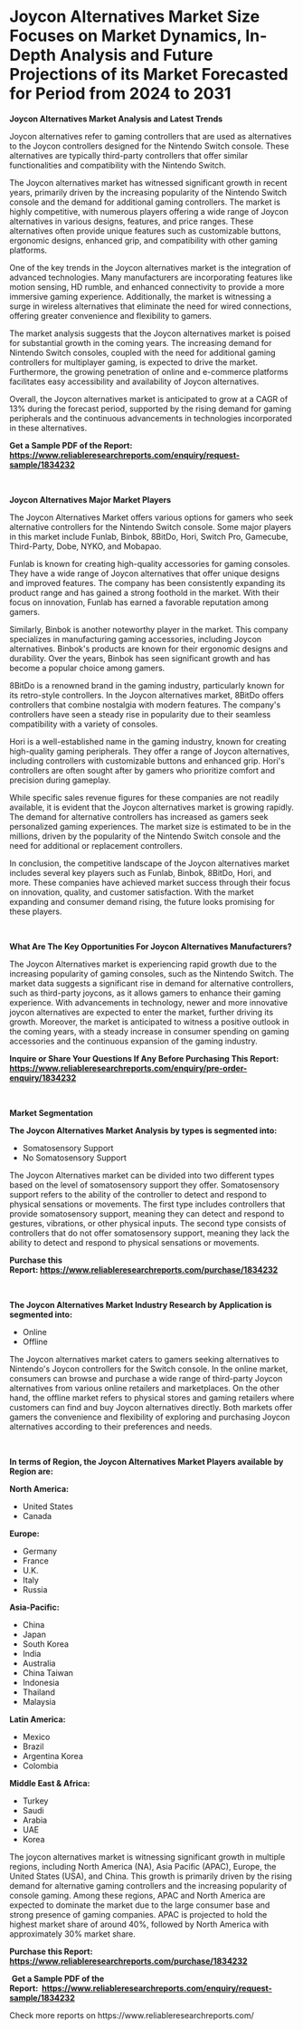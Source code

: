 <p><h1>Joycon Alternatives Market Size Focuses on Market Dynamics, In-Depth Analysis and Future Projections of its Market Forecasted for Period from 2024 to 2031</h1></p><p><strong>Joycon Alternatives Market Analysis and Latest Trends</strong></p>
<p><p>Joycon alternatives refer to gaming controllers that are used as alternatives to the Joycon controllers designed for the Nintendo Switch console. These alternatives are typically third-party controllers that offer similar functionalities and compatibility with the Nintendo Switch.</p><p>The Joycon alternatives market has witnessed significant growth in recent years, primarily driven by the increasing popularity of the Nintendo Switch console and the demand for additional gaming controllers. The market is highly competitive, with numerous players offering a wide range of Joycon alternatives in various designs, features, and price ranges. These alternatives often provide unique features such as customizable buttons, ergonomic designs, enhanced grip, and compatibility with other gaming platforms.</p><p>One of the key trends in the Joycon alternatives market is the integration of advanced technologies. Many manufacturers are incorporating features like motion sensing, HD rumble, and enhanced connectivity to provide a more immersive gaming experience. Additionally, the market is witnessing a surge in wireless alternatives that eliminate the need for wired connections, offering greater convenience and flexibility to gamers.</p><p>The market analysis suggests that the Joycon alternatives market is poised for substantial growth in the coming years. The increasing demand for Nintendo Switch consoles, coupled with the need for additional gaming controllers for multiplayer gaming, is expected to drive the market. Furthermore, the growing penetration of online and e-commerce platforms facilitates easy accessibility and availability of Joycon alternatives.</p><p>Overall, the Joycon alternatives market is anticipated to grow at a CAGR of 13% during the forecast period, supported by the rising demand for gaming peripherals and the continuous advancements in technologies incorporated in these alternatives.</p></p>
<p><strong>Get a Sample PDF of the Report:&nbsp; <a href="https://www.reliableresearchreports.com/enquiry/request-sample/1834232">https://www.reliableresearchreports.com/enquiry/request-sample/1834232</a></strong></p>
<p>&nbsp;</p>
<p><strong>Joycon Alternatives Major Market Players</strong></p>
<p><p>The Joycon Alternatives Market offers various options for gamers who seek alternative controllers for the Nintendo Switch console. Some major players in this market include Funlab, Binbok, 8BitDo, Hori, Switch Pro, Gamecube, Third-Party, Dobe, NYKO, and Mobapao. </p><p>Funlab is known for creating high-quality accessories for gaming consoles. They have a wide range of Joycon alternatives that offer unique designs and improved features. The company has been consistently expanding its product range and has gained a strong foothold in the market. With their focus on innovation, Funlab has earned a favorable reputation among gamers.</p><p>Similarly, Binbok is another noteworthy player in the market. This company specializes in manufacturing gaming accessories, including Joycon alternatives. Binbok's products are known for their ergonomic designs and durability. Over the years, Binbok has seen significant growth and has become a popular choice among gamers.</p><p>8BitDo is a renowned brand in the gaming industry, particularly known for its retro-style controllers. In the Joycon alternatives market, 8BitDo offers controllers that combine nostalgia with modern features. The company's controllers have seen a steady rise in popularity due to their seamless compatibility with a variety of consoles.</p><p>Hori is a well-established name in the gaming industry, known for creating high-quality gaming peripherals. They offer a range of Joycon alternatives, including controllers with customizable buttons and enhanced grip. Hori's controllers are often sought after by gamers who prioritize comfort and precision during gameplay.</p><p>While specific sales revenue figures for these companies are not readily available, it is evident that the Joycon alternatives market is growing rapidly. The demand for alternative controllers has increased as gamers seek personalized gaming experiences. The market size is estimated to be in the millions, driven by the popularity of the Nintendo Switch console and the need for additional or replacement controllers.</p><p>In conclusion, the competitive landscape of the Joycon alternatives market includes several key players such as Funlab, Binbok, 8BitDo, Hori, and more. These companies have achieved market success through their focus on innovation, quality, and customer satisfaction. With the market expanding and consumer demand rising, the future looks promising for these players.</p></p>
<p>&nbsp;</p>
<p><strong>What Are The Key Opportunities For Joycon Alternatives Manufacturers?</strong></p>
<p><p>The Joycon Alternatives market is experiencing rapid growth due to the increasing popularity of gaming consoles, such as the Nintendo Switch. The market data suggests a significant rise in demand for alternative controllers, such as third-party joycons, as it allows gamers to enhance their gaming experience. With advancements in technology, newer and more innovative joycon alternatives are expected to enter the market, further driving its growth. Moreover, the market is anticipated to witness a positive outlook in the coming years, with a steady increase in consumer spending on gaming accessories and the continuous expansion of the gaming industry.</p></p>
<p><strong>Inquire or Share Your Questions If Any Before Purchasing This Report: <a href="https://www.reliableresearchreports.com/enquiry/pre-order-enquiry/1834232">https://www.reliableresearchreports.com/enquiry/pre-order-enquiry/1834232</a></strong></p>
<p>&nbsp;</p>
<p><strong>Market Segmentation</strong></p>
<p><strong>The Joycon Alternatives Market Analysis by types is segmented into:</strong></p>
<p><ul><li>Somatosensory Support</li><li>No Somatosensory Support</li></ul></p>
<p><p>The Joycon Alternatives market can be divided into two different types based on the level of somatosensory support they offer. Somatosensory support refers to the ability of the controller to detect and respond to physical sensations or movements. The first type includes controllers that provide somatosensory support, meaning they can detect and respond to gestures, vibrations, or other physical inputs. The second type consists of controllers that do not offer somatosensory support, meaning they lack the ability to detect and respond to physical sensations or movements.</p></p>
<p><strong>Purchase this Report:&nbsp;<a href="https://www.reliableresearchreports.com/purchase/1834232">https://www.reliableresearchreports.com/purchase/1834232</a></strong></p>
<p>&nbsp;</p>
<p><strong>The Joycon Alternatives Market Industry Research by Application is segmented into:</strong></p>
<p><ul><li>Online</li><li>Offline</li></ul></p>
<p><p>The Joycon alternatives market caters to gamers seeking alternatives to Nintendo's Joycon controllers for the Switch console. In the online market, consumers can browse and purchase a wide range of third-party Joycon alternatives from various online retailers and marketplaces. On the other hand, the offline market refers to physical stores and gaming retailers where customers can find and buy Joycon alternatives directly. Both markets offer gamers the convenience and flexibility of exploring and purchasing Joycon alternatives according to their preferences and needs.</p></p>
<p>&nbsp;</p>
<p><strong>In terms of Region, the Joycon Alternatives Market Players available by Region are:</strong></p>
<p>
    <p> <strong> North America: </strong>
        <ul>
            <li>United States</li>
            <li>Canada</li>
        </ul>
        </p> 
    <p> <strong> Europe: </strong>
        <ul>
            <li>Germany</li>
            <li>France</li>
            <li>U.K.</li>
            <li>Italy</li>
            <li>Russia</li>
        </ul>
        </p> 
    <p> <strong> Asia-Pacific: </strong>
        <ul>
            <li>China</li>
            <li>Japan</li>
            <li>South Korea</li>
            <li>India</li>
            <li>Australia</li>
            <li>China Taiwan</li>
            <li>Indonesia</li>
            <li>Thailand</li>
            <li>Malaysia</li>
        </ul>
        </p> 
    <p> <strong> Latin America: </strong>
        <ul>
            <li>Mexico</li>
            <li>Brazil</li>
            <li>Argentina Korea</li>
            <li>Colombia</li>
        </ul>
        </p> 
    <p> <strong> Middle East & Africa: </strong>
        <ul>
            <li>Turkey</li>
            <li>Saudi</li>
            <li>Arabia</li>
            <li>UAE</li>
            <li>Korea</li>
        </ul>
    </p>
    </p>
<p><p>The joycon alternatives market is witnessing significant growth in multiple regions, including North America (NA), Asia Pacific (APAC), Europe, the United States (USA), and China. This growth is primarily driven by the rising demand for alternative gaming controllers and the increasing popularity of console gaming. Among these regions, APAC and North America are expected to dominate the market due to the large consumer base and strong presence of gaming companies. APAC is projected to hold the highest market share of around 40%, followed by North America with approximately 30% market share.</p></p>
<p><strong>Purchase this Report: <a href="https://www.reliableresearchreports.com/purchase/1834232">https://www.reliableresearchreports.com/purchase/1834232</a></strong></p>
<p>&nbsp;<strong>Get a Sample PDF of the Report:&nbsp;&nbsp;<a href="https://www.reliableresearchreports.com/enquiry/request-sample/1834232">https://www.reliableresearchreports.com/enquiry/request-sample/1834232</a></strong></p>
<p><strong></strong></p>
<p>Check more reports on https://www.reliableresearchreports.com/</p>